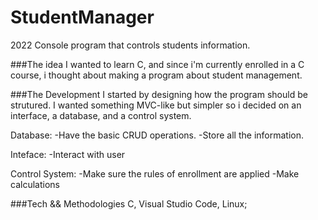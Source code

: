 # StudentManager
2022
Console program that controls students information.

###The idea
I wanted to learn C, and since i'm currently enrolled in a C course, i thought about making a program about student management.

###The Development
I started by designing how the program should be strutured. I wanted something MVC-like but simpler so i decided on an interface, a database, and a control system.

Database:
-Have the basic CRUD operations.
-Store all the information.

Inteface:
-Interact with user

Control System:
-Make sure the rules of enrollment are applied
-Make calculations

###Tech && Methodologies
C, Visual Studio Code, Linux;
